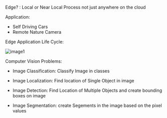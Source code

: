 Edge? : Local or Near Local Process not just anywhere on the cloud

Application:
* Self Driving Cars
* Remote Nature Camera

Edge Application Life Cycle:

![image1](https://github.com/bhadreshpsavani/MachineLearningOnEdge/blob/master/images/edgeApplicationLifeCycle.png)

Computer Vision Problems:
* Image Classification: Classify Image in classes

* Image Localization: Find location of Single Object in image

* Image Detection: Find Location of Multiple Objects and create bounding boxes on image

* Image Segmentation: create Segements in the image based on the pixel values 

